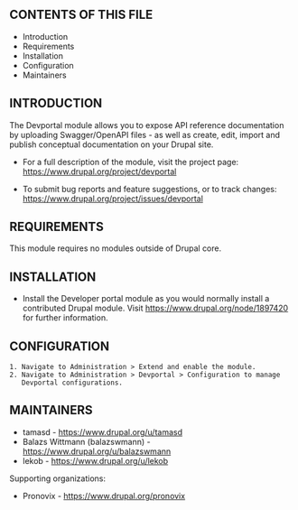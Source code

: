 CONTENTS OF THIS FILE
---------------------

 * Introduction
 * Requirements
 * Installation
 * Configuration
 * Maintainers


INTRODUCTION
------------

The Devportal module allows you to expose API reference documentation by
uploading Swagger/OpenAPI files - as well as create, edit, import and publish
conceptual documentation on your Drupal site.

 * For a full description of the module, visit the project page:
   https://www.drupal.org/project/devportal

 * To submit bug reports and feature suggestions, or to track changes:
   https://www.drupal.org/project/issues/devportal


REQUIREMENTS
------------

This module requires no modules outside of Drupal core.


INSTALLATION
------------

 * Install the Developer portal module as you would normally install a
   contributed Drupal module. Visit https://www.drupal.org/node/1897420 for
   further information.


CONFIGURATION
-------------

    1. Navigate to Administration > Extend and enable the module.
    2. Navigate to Administration > Devportal > Configuration to manage
       Devportal configurations.


MAINTAINERS
-----------

 * tamasd - https://www.drupal.org/u/tamasd
 * Balazs Wittmann (balazswmann) - https://www.drupal.org/u/balazswmann
 * lekob - https://www.drupal.org/u/lekob

Supporting organizations:

 * Pronovix - https://www.drupal.org/pronovix
